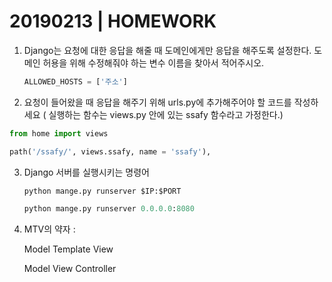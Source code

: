 # 20190213 | HOMEWORK

1. Django는 요청에 대한 응답을 해줄 때  도메인에게만 응답을 해주도록 설정한다. 도메인 허용을 위해 수정해줘야 하는 변수 이름을 찾아서 적어주시오.

   ```python
   ALLOWED_HOSTS = ['주소']
   ```

2.  요청이 들어왔을 때 응답을 해주기 위해  urls.py에 추가해주어야 할 코드를 작성하세요 ( 실행하는 함수는 views.py 안에 있는 ssafy 함수라고 가정한다.)

   ```python
   from home import views
   
   path('/ssafy/', views.ssafy, name = 'ssafy'),
   ```

3. Django 서버를 실행시키는 명령어

   ```python
   python mange.py runserver $IP:$PORT
   
   python mange.py runserver 0.0.0.0:8080
   ```

4. MTV의 약자 : 

   Model Template View

   Model View Controller